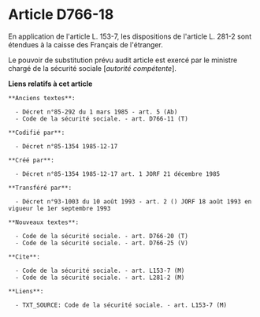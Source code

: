 # Article D766-18

En application de l'article L. 153-7, les dispositions de l'article L. 281-2 sont étendues à la caisse des Français de
l'étranger. 

Le pouvoir de substitution prévu audit article est exercé par le ministre chargé de la sécurité sociale [*autorité
compétente*].

**Liens relatifs à cet article**

	**Anciens textes**:

	  - Décret n°85-292 du 1 mars 1985 - art. 5 (Ab)
	  - Code de la sécurité sociale. - art. D766-11 (T)

	**Codifié par**:

	  - Décret n°85-1354 1985-12-17

	**Créé par**:

	  - Décret n°85-1354 1985-12-17 art. 1 JORF 21 décembre 1985

	**Transféré par**:

	  - Décret n°93-1003 du 10 août 1993 - art. 2 () JORF 18 août 1993 en vigueur le 1er septembre 1993

	**Nouveaux textes**:

	  - Code de la sécurité sociale. - art. D766-20 (T)
	  - Code de la sécurité sociale. - art. D766-25 (V)

	**Cite**:

	  - Code de la sécurité sociale. - art. L153-7 (M)
	  - Code de la sécurité sociale. - art. L281-2 (M)

	**Liens**:

	  - TXT_SOURCE: Code de la sécurité sociale. - art. L153-7 (M)
